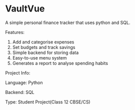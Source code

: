 # VaultVue
A simple personal finance tracker that uses python and SQL.

Features:
1. Add and categorise expenses
2. Set budgets and track savings
3. Simple backend for storing data
4. Easy-to-use menu system
5. Generates a report to analyse spending habits

Project Info:

Language: Python

Backend: SQL

Type: Student Project(Class 12 CBSE/CS)
